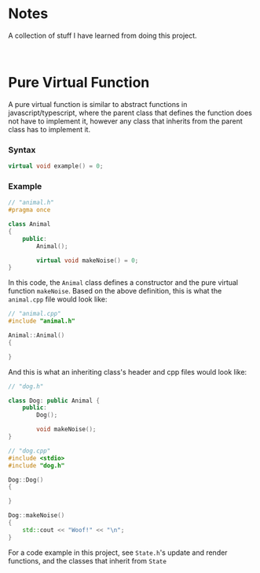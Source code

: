 # Notes

A collection of stuff I have learned from doing this project.

<br />

# Pure Virtual Function

A pure virtual function is similar to abstract functions in javascript/typescript, where the parent class that defines the function does not have to implement it, however any class that inherits from the parent class has to implement it.

### Syntax

```cpp
virtual void example() = 0;
```

### Example

```cpp
// "animal.h"
#pragma once

class Animal
{
    public:
        Animal();

        virtual void makeNoise() = 0;
}
```

In this code, the `Animal` class defines a constructor and the pure virtual function `makeNoise`. Based on the above definition, this is what the `animal.cpp` file would look like:

```cpp
// "animal.cpp"
#include "animal.h"

Animal::Animal()
{

}
```

And this is what an inheriting class's header and cpp files would look like:

```cpp
// "dog.h"

class Dog: public Animal {
    public:
        Dog();

        void makeNoise();
}
```

```cpp
// "dog.cpp"
#include <stdio>
#include "dog.h"

Dog::Dog()
{

}

Dog::makeNoise()
{
    std::cout << "Woof!" << "\n";
}
```

For a code example in this project, see `State.h`'s update and render functions, and the classes that inherit from `State`
